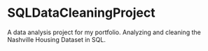 # SQLDataCleaningProject
A data analysis project for my portfolio. Analyzing and cleaning the Nashville Housing Dataset in SQL.
